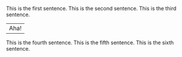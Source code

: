 This is the first sentence.
This is the second sentence.
This is the third sentence.

  <table attribute="value">
    <tr>
      <td>Aha!</td>
    </tr>
  </table>
  </table>

This is the fourth sentence.
This is the fifth sentence.
This is the sixth sentence.
